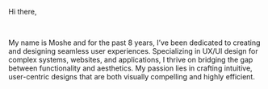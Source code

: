 <p class="fancy">Hi there,</p>
<br>

<p class="intro">
My name is Moshe and for the past 8 years, I’ve been dedicated to creating and designing seamless user experiences. Specializing in UX/UI design for complex systems, websites, and applications, I thrive on bridging the gap between functionality and aesthetics. My passion lies in crafting intuitive, user-centric designs that are both visually compelling and highly efficient.
</p>